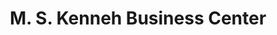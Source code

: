 ---
title: "M. S. Kenneh Business Center"
url: /monrovia/m-s-kenneh-business-center/
shop: electronics
---